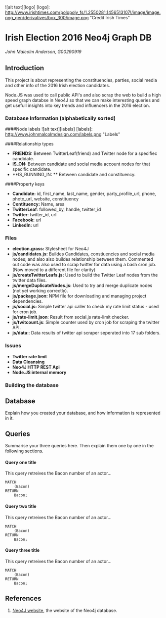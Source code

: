![alt text][logo]
[logo]: http://www.irishtimes.com/polopoly_fs/1.2550281.1456513107!/image/image.png_gen/derivatives/box_300/image.png "Credit Irish Times"

# Irish Election 2016 Neo4j Graph DB 
###### John Malcolm Anderson, G00290919

## Introduction
This project is about representing the constituencies, parties, social media and other info of the 2016 Irish election candidates. 

Node.JS was used to call public API's and also scrap the web to build a high speed graph databse in Neo4J so that we can make interesting queries and get usefull insights into key trends and influencers in the 2016 election.

### Database Information (alphabetically sorted)

####Node labels 
![alt text][labels]
[labels]: http://www.johnmalcolmdesign.com/labels.png "Labels"

####Relationship types
- **FRIENDS:** Between TwitterLeaf(friend) and Twitter node for a specifiec candidate. 
- **IS_ON:** Between candidate and social media account nodes for that specific candidate. 
- **IS_RUNNING_IN: ** Between candidate and constituency.

####Property keys
- **Candidate:** id, first_name, last_name, gender, party_profile_url, phone, photo_url, website, constituency
- **Contituency:** Name, area 
- **TwitterLeaf**: followed_by, handle, twitter_id
- **Twitter**: twitter_id, url
- **Facebook:** url
- **LinkedIn:** url


### Files
- **election.grass:** Stylesheet for Neo4J
- **js/candidates.js:** Buildes Candidates, constiuencies and social media nodes; and also also buildes relationship between them. Commented out code was also used to scrap twitter for data using a bash cron job. (Now moved to a different file for clarity)
- **js/createTwitterLeafs.js:** Used to build the Twitter Leaf nodes from the twitter data files. 
- **js/mergeDuplicateNodes.js:** Used to try and merge duplicate nodes (not yet working correctly).
- **js/package.json:** NPM file for downloading and managing project dependencies. 
- **js/social.js:** Simple twitter api caller to check my rate limit status - used for cron job.
- **js/rate-limit.json**: Result from social.js rate-limit checker.
- **js/twitcount.js**: Simple counter used by cron job for scraping the twitter API.
- **js/data:**: Data results of twitter api scraper seperated into 17 sub folders. 

### Issues
- **Twitter rate limit**
- **Data Cleansing**
- **Neo4J HTTP REST Api**
- **Node.JS internal memory**

### Building the database


## Database
Explain how you created your database, and how information is represented in it.

## Queries
Summarise your three queries here.
Then explain them one by one in the following sections.

#### Query one title
This query retreives the Bacon number of an actor...
```cypher
MATCH
	(Bacon)
RETURN
	Bacon;
```

#### Query two title
This query retreives the Bacon number of an actor...
```cypher
MATCH
	(Bacon)
RETURN
	Bacon;
```

#### Query three title
This query retreives the Bacon number of an actor...
```cypher
MATCH
	(Bacon)
RETURN
	Bacon;
```

## References
1. [Neo4J website](http://neo4j.com/), the website of the Neo4j database.

